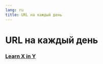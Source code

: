 ```yaml
---
lang: ru
title: URL на каждый день
---
```

# URL на каждый день

### [Learn X in Y](https://learnxinyminutes.com/)
